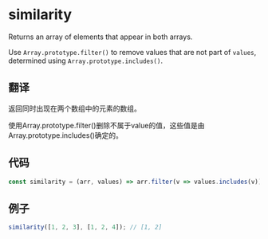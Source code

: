 # similarity

Returns an array of elements that appear in both arrays.

Use `Array.prototype.filter()` to remove values that are not part of `values`, determined using `Array.prototype.includes()`.

## 翻译

返回同时出现在两个数组中的元素的数组。

使用Array.prototype.filter()删除不属于value的值，这些值是由Array.prototype.includes()确定的。

## 代码

```js
const similarity = (arr, values) => arr.filter(v => values.includes(v));
```

## 例子

```js
similarity([1, 2, 3], [1, 2, 4]); // [1, 2]
```
